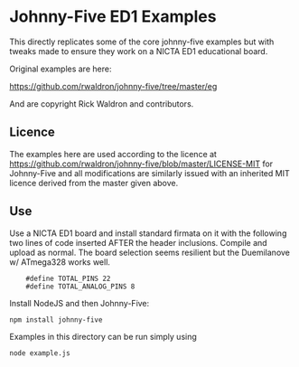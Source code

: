 # Johnny-Five ED1 Examples

This directly replicates some of the core johnny-five examples but with tweaks
made to ensure they work on a NICTA ED1 educational board.

Original examples are here:

https://github.com/rwaldron/johnny-five/tree/master/eg

And are copyright Rick Waldron and contributors.

## Licence

The examples here are used according to the licence at https://github.com/rwaldron/johnny-five/blob/master/LICENSE-MIT
for Johnny-Five and all modifications are similarly issued with an inherited 
MIT licence derived from the master given above.

## Use

Use a NICTA ED1 board and install standard firmata on it with the following two 
lines of code inserted AFTER the header inclusions. Compile and upload as normal. The board selection seems resilient but the Duemilanove w/ ATmega328 works well.

```
    #define TOTAL_PINS 22
    #define TOTAL_ANALOG_PINS 8
```

Install NodeJS and then Johnny-Five:

    npm install johnny-five

Examples in this directory can be run simply using

    node example.js

